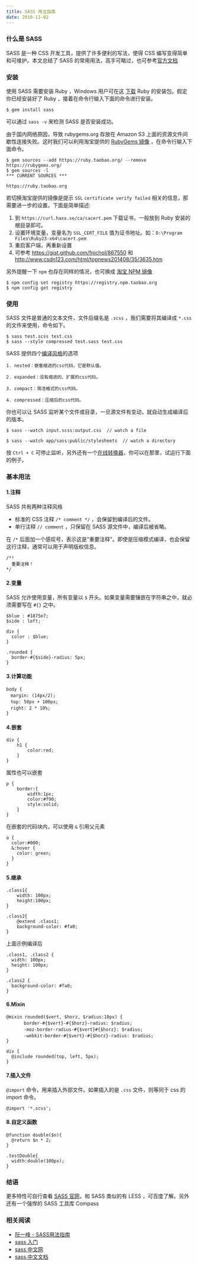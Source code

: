 ```yaml
---
title: SASS 用法指南
date: 2016-11-02
---
```


### 什么是 SASS

SASS 是一种 CSS 开发工具，提供了许多便利的写法，使得 CSS 编写变得简单和可维护。本文总结了 SASS 的常用用法，高手可略过，也可参考[官方文档](http://sass-lang.com/documentation/file.SASS_REFERENCE.html)

### 安装

使用 SASS 需要安装 Ruby ，Windows 用户可在这 [下载](http://rubyinstaller.org/downloads/) Ruby 的安装包。假定你已经安装好了 Ruby ，接着在命令行输入下面的命令进行安装。

```
$ gem install sass
```

可以通过 `sass -v` 来检测 SASS 是否安装成功。

由于国内网络原因，导致 rubygems.org 存放在 Amazon S3 上面的资源文件间歇性连接失败。这时我们可以利用淘宝提供的 [RubyGems 镜像](https://ruby.taobao.org/) ，在命令行输入下面命令。

```
$ gem sources --add https://ruby.taobao.org/ --remove https://rubygems.org/
$ gem sources -l
*** CURRENT SOURCES ***

https://ruby.taobao.org
```

若切换淘宝提供的镜像是提示 `SSL` `certificate verify failed` 相关的信息，那需要进一步的设置。下面是简单描述:

1. 到 `https://curl.haxx.se/ca/cacert.pem` 下载证书，一般放到 Ruby 安装的根目录即可。
2. 设置环境变量，变量名为 `SSL_CERT_FILE` 值为证书地址。如：`D:\Program Files\Ruby23-x64\cacert.pem`
3. 重启客户端，再重新设置
4. 可参考 <https://gist.github.com/fnichol/867550> 和 <http://www.csdn123.com/html/topnews201408/35/3635.htm>

另外提醒一下 `npm` 也存在同样的情况，也可换成 [淘宝 NPM 镜像](http://npm.taobao.org/)

```
$ npm config set registry https://registry.npm.taobao.org
$ npm config get registry
```

### 使用

SASS 文件是普通的文本文件，文件后缀名是 `.scss` ，我们需要将其编译成 `*.css` 的文件来使用，命令如下。

```
$ sass test.scss test.css
$ sass --style compressed test.sass test.css
```

SASS 提供四个[编译风格](http://sass-lang.com/documentation/file.SASS_REFERENCE.html#output_style)的选项

```
1. nested：嵌套缩进的css代码，它是默认值。

2. expanded：没有缩进的、扩展的css代码。

3. compact：简洁格式的css代码。

4. compressed：压缩后的css代码。
```

你也可以让 SASS 监听某个文件或目录，一旦源文件有变动，就自动生成编译后的版本。

```
$ sass --watch input.scss:output.css  // watch a file

$ sass --watch app/sass:public/stylesheets  // watch a directory
```

按 `Ctrl + C` 可停止监听，另外还有一个[在线转换器](http://www.sassmeister.com/)，你可以在那里，试运行下面的例子。

### 基本用法

#### 1.注释

SASS 共有两种注释风格
* 标准的 CSS 注释 `/* comment */` ，会保留到编译后的文件。
* 单行注释 `// comment` ，只保留在 SASS 源文件中，编译后被省略。

在 `/*` 后面加一个感叹号，表示这是"重要注释"。即使是压缩模式编译，也会保留这行注释，通常可以用于声明版权信息。

```
/*!
  重要注释！
*/
```

#### 2.变量

SASS 允许使用变量，所有变量以 `$` 开头。如果变量需要镶嵌在字符串之中，就必须需要写在 `#{}` 之中。

```
$blue : #1875e7;
$side : left;

div {
  color : $blue;
}

.rounded {
  border-#{$side}-radius: 5px;
}
```

#### 3.计算功能

```
body {
　margin: (14px/2);
　top: 50px + 100px;
　right: 2 * 10%;
}
```

#### 4.嵌套

```
div {
    h1 {
        color:red;
    }
}
```

属性也可以嵌套

```
p {
    border:{
        width:1px;
        color:#f90;
        style:solid;
    }
}
```

在嵌套的代码块内，可以使用 `&` 引用父元素

```
a {
  color:#000;
  &:hover {
    color: green;
  }
}
```

#### 5.继承

```
.class1{
    width: 100px;
    height:100px;
}

.class2{
    @extend .class1;
    background-color: #fa0;
}
```

上面示例编译后

```
.class1, .class2 {
  width: 100px;
  height: 100px;
}

.class2 {
  background-color: #fa0;
}
```

#### 6.Mixin

```
@mixin rounded($vert, $horz, $radius:10px) {
　　　　border-#{$vert}-#{$horz}-radius: $radius;
　　　　-moz-border-radius-#{$vert}#{$horz}: $radius;
　　　　-webkit-border-#{$vert}-#{$horz}-radius: $radius;
}

div {
  @include rounded(top, left, 5px);
}
```

#### 7.插入文件

`@import` 命令，用来插入外部文件。如果插入的是 `.css` 文件，则等同于 css 的 import 命令。

```
@import '*.scss';
```

#### 8.自定义函数

```
@function double($n){
  @return $n * 2;
}

.testDouble{
  width:double(100px);
}
```

### 结语
更多特性可自行查看 [SASS 官网](http://sass-lang.com/)，和 SASS 类似的有 LESS ，可百度了解。另外还有一个强悍的 SASS 工具库 Compass

### 相关阅读

- [阮一峰 - SASS用法指南](http://www.ruanyifeng.com/blog/2012/06/sass.html)
- [sass 入门](http://www.w3cplus.com/sassguide/)
- [sass 中文网](http://www.sasschina.com/)
- [sass 中文文档](http://sass.bootcss.com/)
